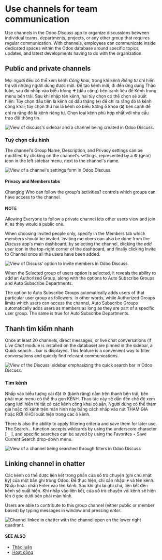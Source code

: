 # Use channels for team communication

Use channels in the Odoo *Discuss* app to organize discussions between individual teams,
departments, projects, or any other group that requires regular communication. With channels,
employees can communicate inside dedicated spaces within the Odoo database around specific topics,
updates, and latest developments having to do with the organization.

## Public and private channels

Mọi người đều có thể xem kênh *Công khai*, trong khi kênh *Riêng tư* chỉ hiển thị với những người dùng được mời. Để tạo kênh mới, đi đến ứng dụng Thảo luận, sau đó nhấp vào biểu tượng ➕ (dấu cộng) bên cạnh tiêu đề Kênh trong menu bên trái. Sau khi nhập tên kênh, hai tùy chọn có thể chọn sẽ xuất hiện: Tùy chọn đầu tiên là kênh có dấu thăng (`#`) để chỉ ra rằng đó là kênh công khai; tùy chọn thứ hai là kênh có biểu tượng ổ khóa (`🔒`) bên cạnh để chỉ ra rằng đó là kênh riêng tư. Chọn loại kênh phù hợp nhất với nhu cầu trao đổi thông tin.

![View of discuss's sidebar and a channel being created in Odoo Discuss.](../../../.gitbook/assets/public-private-channel.png)

### Tuỳ chọn cấu hình

The channel's Group Name, Description, and Privacy settings can
be modified by clicking on the channel's settings, represented by a ⚙️ (gear) icon in
the left sidebar menu, next to the channel's name.

![View of a channel's settings form in Odoo Discuss.](../../../.gitbook/assets/channel-settings.png)

#### Privacy and Members tabs

Changing Who can follow the group's activities? controls which groups can have access to
the channel.

#### NOTE
Allowing Everyone to follow a private channel lets other users view and join it, as
they would a public one.

When choosing Invited people only, specify in the Members tab which members
should be invited. Inviting members can also be done from the *Discuss* app's main dashboard, by
selecting the channel, clicking the *add user* icon in the top-right corner of the dashboard, and
finally clicking Invite to Channel once all the users have been added.

![View of Discuss' option to invite members in Odoo Discuss.](../../../.gitbook/assets/invite-channel.png)

When the Selected group of users option is selected, it reveals the ability to add an
Authorized Group, along with the options to Auto Subscribe Groups and
Auto Subscribe Departments.

The option to Auto Subscribe Groups automatically adds users of that particular user
group as followers. In other words, while Authorized Groups limits which users can
access the channel, Auto Subscribe Groups automatically adds users as members as long as
they are part of a specific user group. The same is true for Auto Subscribe Departments.

## Thanh tìm kiếm nhanh

Once at least 20 channels, direct messages, or live chat conversations (if *Live Chat* module is
installed on the database) are pinned in the sidebar, a Quick search… bar is displayed.
This feature is a convenient way to filter conversations and quickly find relevant communications.

![View of the Discuss' sidebar emphasizing the quick search bar in Odoo Discuss.](../../../.gitbook/assets/quick-search.png)

### Tìm kênh

Nhấp vào biểu tượng cài đặt ⚙️ (bánh răng) nằm trên thanh bên trái, bên phải mục menu có thể thu gọn KÊNH. Thao tác này sẽ dẫn đến chế độ xem dạng lưới hiển thị tất cả các kênh công khai có sẵn. Người dùng có thể tham gia hoặc rời kênh trên màn hình này bằng cách nhấp vào nút THAM GIA hoặc RỜI KHỎI xuất hiện trong các ô kênh.

There is also the ability to apply filtering criteria and save them for later use. The
Search... function accepts wildcards by using the underscore character [ `_` ], and
specific searches can be saved by using the Favorites ‣ Save Current Search
drop-down menu.

![View of a channel being searched through filters in Odoo Discuss](../../../.gitbook/assets/filter.png)

## Linking channel in chatter

Các kênh có thể được liên kết trong phần cửa sổ trò chuyện (ghi chú nhật ký) của một bản ghi trong Odoo. Để thực hiện, chỉ cần nhập: `#` và tên kênh. Nhấp hoặc nhấn Enter vào tên *kênh*. Sau khi ghi lại ghi chú, liên kết đến kênh sẽ xuất hiện. Khi nhấp vào liên kết, cửa sổ trò chuyện với kênh sẽ hiện lên ở góc dưới bên phải màn hình.

Users are able to contribute to this group channel (either public or member based) by typing
messages in window and pressing *enter*.

![Channel linked in chatter with the channel open on the lower right quadrant.](../../../.gitbook/assets/chatter-channel.png)

#### SEE ALSO
- [Thảo luận](./)
- [Hoạt động](../../essentials/activities.md)
